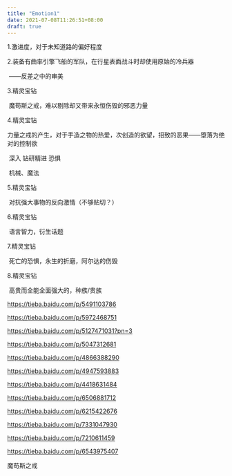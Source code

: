 ```yaml
---
title: "Emotion1"
date: 2021-07-08T11:26:51+08:00
draft: true
---
```


1.激进度，对于未知道路的偏好程度

2.装备有曲率引擎飞船的军队，在行星表面战斗时却使用原始的冷兵器

​	——反差之中的审美

3.精灵宝钻

​	魔苟斯之戒，难以剔除却又带来永恒伤毁的邪恶力量

4.精灵宝钻

​	力量之戒的产生，对于手造之物的热爱，次创造的欲望，招致的恶果——堕落为绝对的控制欲

​	深入 钻研精进 恐惧

​	机械、魔法

5.精灵宝钻

​	对抗强大事物的反向激情（不够贴切？）

6.精灵宝钻

​	语言智力，衍生话题

7.精灵宝钻

​	死亡的恐惧，永生的折磨，阿尔达的伤毁

8.精灵宝钻

​	高贵而全能全面强大的，种族/贵族

https://tieba.baidu.com/p/5491103786

https://tieba.baidu.com/p/5972468751

https://tieba.baidu.com/p/5127471031?pn=3



https://tieba.baidu.com/p/5047312681

https://tieba.baidu.com/p/4866388290

https://tieba.baidu.com/p/4947593883

https://tieba.baidu.com/p/4418631484

https://tieba.baidu.com/p/6506881712

https://tieba.baidu.com/p/6215422676



https://tieba.baidu.com/p/7331047930

https://tieba.baidu.com/p/7210611459

https://tieba.baidu.com/p/6543975407

魔苟斯之戒
